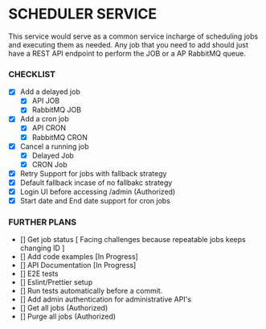 # SCHEDULER SERVICE
This service would serve as a common service incharge of scheduling jobs and executing them as needed.
Any job that you need to add should just have a REST API endpoint to perform the JOB or a AP RabbitMQ queue.

### CHECKLIST
- [x] Add a delayed job
    - [x] API JOB
    - [x] RabbitMQ JOB
- [x] Add a cron job
    - [x] API CRON
    - [x] RabbitMQ CRON
- [x] Cancel a running job
    - [x] Delayed Job
    - [x] CRON Job
- [x] Retry Support for jobs with fallback strategy
- [x] Default fallback incase of no fallbakc strategy
- [x] Login UI before accessing /admin (Authorized)
- [x] Start date and End date support for cron jobs

### FURTHER PLANS
- [] Get job status [ Facing challenges because repeatable jobs keeps changing ID ]
- [] Add code examples [In Progress]
- [] API Documentation [In Progress]
- [] E2E tests
- [] Eslint/Prettier setup
- [] Run tests automatically before a commit.
- [] Add admin authentication for administrative API's
- [] Get all jobs (Authorized)
- [] Purge all jobs (Authorized)

